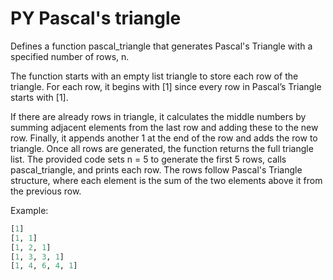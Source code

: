 # PY Pascal's triangle

Defines a function pascal_triangle that generates Pascal's Triangle with a specified number of rows, n. 

The function starts with an empty list triangle to store each row of the triangle. For each row, it begins with [1] since every row in Pascal’s Triangle starts with [1]. 

If there are already rows in triangle, it calculates the middle numbers by summing adjacent elements from the last row and adding these to the new row. Finally, it appends another 1 at the end of the row and adds the row to triangle. Once all rows are generated, the function returns the full triangle list. The provided code sets n = 5 to generate the first 5 rows, calls pascal_triangle, and prints each row. The rows follow Pascal's Triangle structure, where each element is the sum of the two elements above it from the previous row.

Example:
```py
[1]
[1, 1]
[1, 2, 1]
[1, 3, 3, 1]
[1, 4, 6, 4, 1]
```
